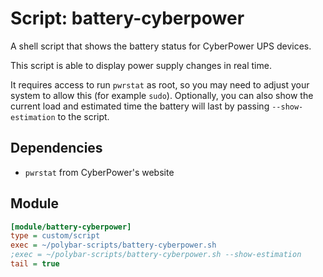 # Script: battery-cyberpower

A shell script that shows the battery status for CyberPower UPS devices.

This script is able to display power supply changes in real time.

It requires access to run `pwrstat` as root, so you may need to adjust your system to allow this (for example `sudo`). Optionally, you can also show the current load and estimated time the battery will last by passing `--show-estimation` to the script.


## Dependencies

* `pwrstat` from CyberPower's website


## Module

```ini
[module/battery-cyberpower]
type = custom/script
exec = ~/polybar-scripts/battery-cyberpower.sh
;exec = ~/polybar-scripts/battery-cyberpower.sh --show-estimation
tail = true
```
